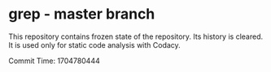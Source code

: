 # grep - master branch

This repository contains frozen state of the repository.
Its history is cleared. It is used only for static code
analysis with Codacy.

Commit Time: 1704780444
